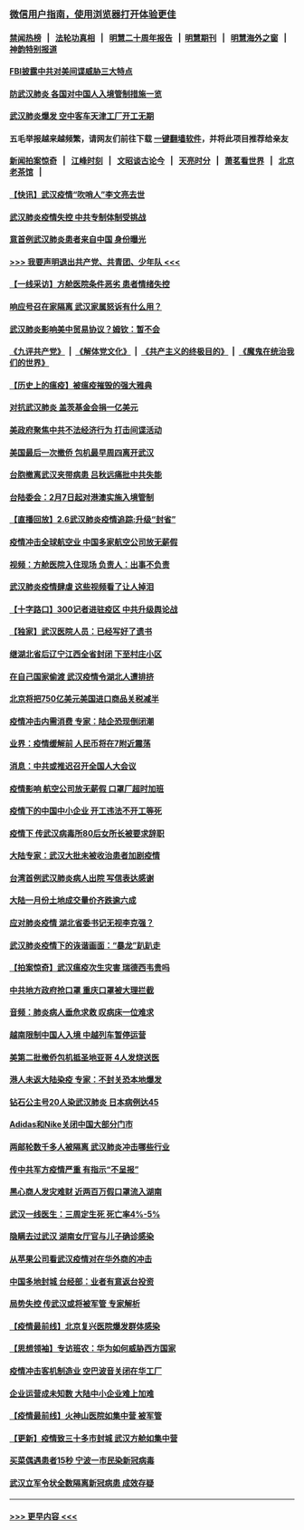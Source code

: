### [微信用户指南，使用浏览器打开体验更佳](https://github.com/gfw-breaker/banned-news1/blob/master/indexes/wechat-guide.md?t=0)
#### [禁闻热榜](热点新闻.md?t=0)  &nbsp;&nbsp;|&nbsp;&nbsp; [法轮功真相](https://github.com/gfw-breaker/truth/blob/master/README.md?t=0) &nbsp;&nbsp;|&nbsp;&nbsp; [明慧二十周年报告](https://github.com/gfw-breaker/mh-reports/blob/master/README.md?t=0) &nbsp;&nbsp;|&nbsp;&nbsp;[明慧期刊](https://github.com/gfw-breaker/mh-qikan) &nbsp;&nbsp;|&nbsp;&nbsp; [明慧海外之窗](https://github.com/gfw-breaker/mh-news/blob/master/README.md?t=0) &nbsp;&nbsp;|&nbsp;&nbsp; [神韵特别报道](https://github.com/gfw-breaker/mh-news/blob/master/shenyun.md?t=0)
#### [FBI披露中共对美间谍威胁三大特点](../pages/nsc413/n11849700.md?t=02070333) 
#### [防武汉肺炎 各国对中国人入境管制措施一览](../pages/nsc413/n11838726.md?t=02070333) 
#### [武汉肺炎爆发 空中客车天津工厂开工无期](../pages/nsc413/n11849634.md?t=02070333) 
#### 五毛举报越来越频繁，请网友们前往下载 [一键翻墙软件](https://github.com/gfw-breaker/ssr-accounts)，并将此项目推荐给亲友
#### [新闻拍案惊奇](https://github.com/gfw-breaker/banned-news1/blob/master/pages/link4.md) &nbsp;&nbsp;|&nbsp;&nbsp; [江峰时刻](https://github.com/gfw-breaker/banned-news1/blob/master/pages/link4.md) &nbsp;&nbsp;|&nbsp;&nbsp; [文昭谈古论今](https://github.com/gfw-breaker/banned-news1/blob/master/pages/link4.md) &nbsp;&nbsp;|&nbsp;&nbsp; [天亮时分](https://github.com/gfw-breaker/banned-news1/blob/master/pages/link4.md) &nbsp;&nbsp;|&nbsp;&nbsp; [萧茗看世界](https://github.com/gfw-breaker/banned-news1/blob/master/pages/link4.md) &nbsp;&nbsp;|&nbsp;&nbsp; [北京老茶馆](https://github.com/gfw-breaker/banned-news1/blob/master/pages/link4.md) &nbsp;&nbsp;|&nbsp;&nbsp; 
#### [【快讯】武汉疫情“吹哨人”李文亮去世](../pages/nsc413/n11849459.md?t=02070333) 
#### [武汉肺炎疫情失控 中共专制体制受挑战](../pages/nsc413/n11849457.md?t=02070333) 
#### [意首例武汉肺炎患者来自中国 身份曝光](../pages/nsc413/n11849454.md?t=02070333) 
#### [>>> 我要声明退出共产党、共青团、少年队 <<<](https://github.com/begood0513/goodnews/blob/master/quit/letter.md) 
#### [【一线采访】方舱医院条件恶劣 患者情绪失控](../pages/nsc413/n11848910.md?t=02070333) 
#### [响应号召在家隔离 武汉家属怒诉有什么用？](../pages/nsc413/n11849412.md?t=02070333) 
#### [武汉肺炎影响美中贸易协议？姆钦：暂不会](../pages/nsc413/n11849497.md?t=02070333) 
#### [《九评共产党》](https://github.com/begood0513/9ping.md/blob/master/README.md) &nbsp;|&nbsp; [《解体党文化》](../../../../jtdwh.md/blob/master/README.md)  &nbsp;|&nbsp; [《共产主义的终极目的》](../../../../gczydzjmd.md/blob/master/README.md) &nbsp;|&nbsp; [《魔鬼在统治我们的世界》](../../../../mgztzwmdsj.md/blob/master/README.md) 
#### [【历史上的瘟疫】被瘟疫摧毁的强大雅典](../pages/nsc413/n11849036.md?t=02070333) 
#### [对抗武汉肺炎 盖茨基金会捐一亿美元](../pages/nsc413/n11848953.md?t=02070333) 
#### [美政府聚焦中共不法经济行为 打击间谍活动](../pages/nsc413/n11849322.md?t=02070333) 
#### [美国最后一次撤侨 包机最早周四离开武汉](../pages/nsc413/n11849395.md?t=02070333) 
#### [台胞撤离武汉夹带病患 吕秋远痛批中共失能](../pages/nsc413/n11849153.md?t=02070333) 
#### [台陆委会：2月7日起对港澳实施入境管制](../pages/nsc413/n11848681.md?t=02070333) 
#### [【直播回放】2.6武汉肺炎疫情追踪:升级“封省”](../pages/nsc413/n11848948.md?t=02070333) 
#### [疫情冲击全球航空业 中国多家航空公司放无薪假](../pages/nsc413/n11849188.md?t=02070333) 
#### [视频：方舱医院入住现场 负责人：出事不负责](../pages/nsc413/n11845312.md?t=02070333) 
#### [武汉肺炎疫情肆虐 这些视频看了让人掉泪](../pages/nsc413/n11848904.md?t=02070333) 
#### [【十字路口】300记者进驻疫区 中共升级舆论战](../pages/nsc413/n11847578.md?t=02070333) 
#### [【独家】武汉医院人员：已经写好了遗书](../pages/nsc413/n11848942.md?t=02070333) 
#### [继湖北省后辽宁江西全省封闭 下至村庄小区](../pages/nsc413/n11848814.md?t=02070333) 
#### [在自己国家偷渡 武汉疫情令湖北人遭排挤](../pages/nsc413/n11848737.md?t=02070333) 
#### [北京将把750亿美元美国进口商品关税减半](../pages/nsc413/n11848896.md?t=02070333) 
#### [疫情冲击内需消费 专家：陆企恐现倒闭潮](../pages/nsc413/n11849265.md?t=02070333) 
#### [业界：疫情缓解前 人民币将在7附近震荡](../pages/nsc413/n11848445.md?t=02070333) 
#### [消息：中共或推迟召开全国人大会议](../pages/nsc413/n11848698.md?t=02070333) 
#### [疫情影响 航空公司放无薪假 口罩厂超时加班](../pages/nsc413/n11848173.md?t=02070333) 
#### [疫情下的中国中小企业 开工违法不开工等死](../pages/nsc413/n11848520.md?t=02070333) 
#### [疫情下 传武汉病毒所80后女所长被要求辞职](../pages/nsc413/n11842494.md?t=02070333) 
#### [大陆专家：武汉大批未被收治患者加剧疫情](../pages/nsc413/n11848163.md?t=02070333) 
#### [台湾首例武汉肺炎病人出院 写信表达感谢](../pages/nsc413/n11848408.md?t=02070333) 
#### [大陆一月份土地成交量价齐跌逾六成](../pages/nsc413/n11847770.md?t=02070333) 
#### [应对肺炎疫情 湖北省委书记无视李克强？](../pages/nsc413/n11848018.md?t=02070333) 
#### [武汉肺炎疫情下的诙谐画面：“暴龙”趴趴走](../pages/nsc413/n11848057.md?t=02070333) 
#### [【拍案惊奇】武汉瘟疫次生灾害 瑞德西韦贵吗](../pages/nsc413/n11847587.md?t=02070333) 
#### [中共地方政府抢口罩 重庆口罩被大理拦截](../pages/nsc413/n11848150.md?t=02070333) 
#### [音频：肺炎病人垂危求救 叹病床一位难求](../pages/nsc413/n11847883.md?t=02070333) 
#### [越南限制中国人入境 中越列车暂停运营](../pages/nsc413/n11847844.md?t=02070333) 
#### [美第二批撤侨包机抵圣地亚哥 4人发烧送医](../pages/nsc413/n11847923.md?t=02070333) 
#### [港人未返大陆染疫 专家：不封关恐本地爆发](../pages/nsc413/n11848021.md?t=02070333) 
#### [钻石公主号20人染武汉肺炎 日本病例达45](../pages/nsc413/n11847823.md?t=02070333) 
#### [Adidas和Nike关闭中国大部分门市](../pages/nsc413/n11847720.md?t=02070333) 
#### [两邮轮数千多人被隔离 武汉肺炎冲击哪些行业](../pages/nsc413/n11847456.md?t=02070333) 
#### [传中共军方疫情严重 有指示“不呈报”](../pages/nsc413/n11847828.md?t=02070333) 
#### [黑心商人发灾难财 近两百万假口罩流入湖南](../pages/nsc413/n11847794.md?t=02070333) 
#### [武汉一线医生：三周定生死 死亡率4%-5%](../pages/nsc413/n11847780.md?t=02070333) 
#### [隐瞒去过武汉 湖南女厅官与儿子确诊感染](../pages/nsc413/n11847669.md?t=02070333) 
#### [从苹果公司看武汉疫情对在华外商的冲击](../pages/nsc413/n11847586.md?t=02070333) 
#### [中国多地封城 台经部：业者有意返台投资](../pages/nsc413/n11847732.md?t=02070333) 
#### [局势失控 传武汉或将被军管 专家解析](../pages/nsc413/n11847458.md?t=02070333) 
#### [【疫情最前线】北京复兴医院爆发群体感染](../pages/nsc413/n11847626.md?t=02070333) 
#### [【思想领袖】专访班农：华为如何威胁西方国家](../pages/nsc413/n11847306.md?t=02070333) 
#### [疫情冲击客机制造业 空巴波音关闭在华工厂](../pages/nsc413/n11847550.md?t=02070333) 
#### [企业运营成未知数 大陆中小企业难上加难](../pages/nsc413/n11847477.md?t=02070333) 
#### [【疫情最前线】火神山医院如集中营 被军管](../pages/nsc413/n11847524.md?t=02070333) 
#### [【更新】疫情致三十多市封城 武汉方舱如集中营](../pages/nsc413/n11801312.md?t=02070333) 
#### [买菜偶遇患者15秒 宁波一市民染新冠病毒](../pages/nsc413/n11847294.md?t=02070333) 
#### [武汉立军令状全数隔离新冠病患 成效存疑](../pages/nsc413/n11847328.md?t=02070333) 

----
#### [ >>> 更早内容 <<< ](../indexes/nsc413-earlier.md)
